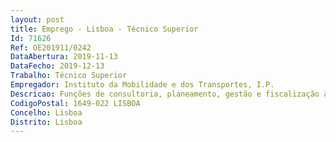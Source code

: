 ```yaml
--- 
layout: post
title: Emprego - Lisboa - Técnico Superior
Id: 71626
Ref: OE201911/0242
DataAbertura: 2019-11-13
DataFecho: 2019-12-13
Trabalho: Técnico Superior
Empregador: Instituto da Mobilidade e dos Transportes, I.P.
Descricao: Funções de consultoria, planeamento, gestão e fiscalização à atividade do Instituto. Participar e colaborar nas ações de prevenção e de auditoria aos serviços do IMT, I.P, bem como efetuar o acompanhamento de auditorias externas efetuadas à organização. Acompanhamento da atividade do Instituto e do seu sistema de controlo interno, no Gabinete de Auditoria Interna, sob a dependência direta do Conselho Diretivo, de forma a acrescentar valor e a melhorar as operações da organização e a garantir a confiança e integridade da informação, o cumprimento das políticas, planos, procedimentos e legislação aplicável,  e garantir a realização dos objetivos e metas fixados, bem como outras funções não especificadas.
CodigoPostal: 1649-022 LISBOA
Concelho: Lisboa
Distrito: Lisboa
--- 
```

